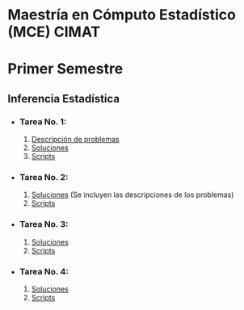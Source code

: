 # Maestría en Cómputo Estadístico (MCE) CIMAT

# Primer Semestre

## Inferencia Estadística
*  ### Tarea No. 1:
    1. [Descripción de problemas](Estadistica_Inferencial/Tarea_01/Tarea1_Descripción.pdf)
    2. [Soluciones](Estadistica_Inferencial/Tarea_01/Tarea_1_Juan_Monsivais.pdf.pdf)
    3. [Scripts](Estadistica_Inferencial/Tarea_01/Codigos_Tarea_1_Juan_Monsivais)


*  ### Tarea No. 2:
    1. [Soluciones](Estadistica_Inferencial/Tarea_02/Tarea_2_Juan_Monsivais.pdf) (Se incluyen las descripciones de los problemas)
    2. [Scripts](Estadistica_Inferencial/Tarea_02/Notebooks)
* ### Tarea No. 3:
  1. [Soluciones](Estadistica_Inferencial/Tarea_03/Tarea_3_Juan_Monsivais.pdf)
  2. [Scripts](Estadistica_Inferencial/Tarea_03/Codigos_Tarea_3_Juan_Monsivais)

* ### Tarea No. 4:
  1. [Soluciones](Estadistica_Inferencial/Tarea_04/Tarea_4_Juan_Monsivais.pdf)
  2. [Scripts](Estadistica_Inferencial/Tarea_04/Codigos_Tarea_4_Juan_Monsivais)
     
